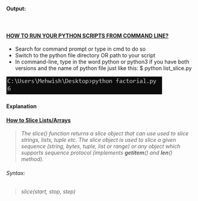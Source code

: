 #### Output:
![]()
#### [HOW TO RUN YOUR PYTHON SCRIPTS FROM COMMAND LINE?](https://docs.python.org/3/faq/windows.html)
* Search for command prompt or type in cmd to do so
* Switch to the python file directory OR path to your script
* In command-line, type in the word python or python3 if you have both versions and the name of python file just like this: $ python list_slice.py

![Run Python Script](https://github.com/MishiCodes/Python/blob/master/Factorial%20Program%20using%20Recursion/images/factorial.PNG)

#### __Explanation__

#### [How to Slice Lists/Arrays](https://www.pythoncentral.io/how-to-slice-listsarrays-and-tuples-in-python/)
> _The slice() function returns a slice object that can use used to slice strings, lists, tuple etc._
> _The slice object is used to slice a given sequence (string, bytes, tuple, list or range) or any object which supports sequence protocol (implements __getitem__() and __len__() method)._
###### Syntax:
> _slice(start, stop, step)_
